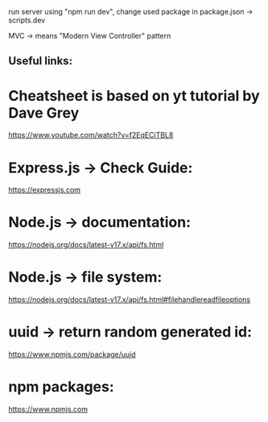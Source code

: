 run server using "npm run dev", change used package in package.json -> scripts.dev

MVC -> means "Modern View Controller" pattern

## Useful links:

# Cheatsheet is based on yt tutorial by Dave Grey

https://www.youtube.com/watch?v=f2EqECiTBL8

# Express.js -> Check Guide:

https://expressjs.com

# Node.js -> documentation:

https://nodejs.org/docs/latest-v17.x/api/fs.html

# Node.js -> file system:

https://nodejs.org/docs/latest-v17.x/api/fs.html#filehandlereadfileoptions

# uuid -> return random generated id:

https://www.npmjs.com/package/uuid

# npm packages:

https://www.npmjs.com
